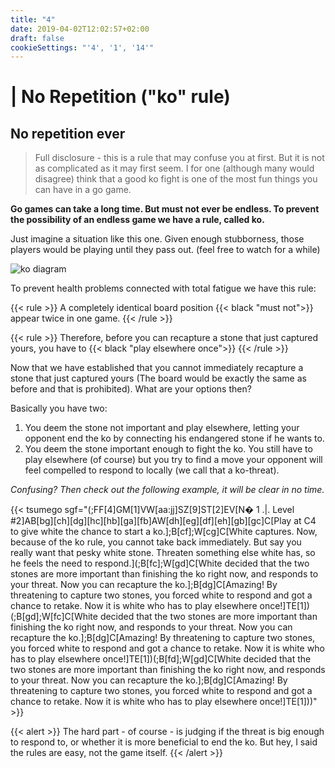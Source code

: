 ```yaml
---
title: "4"
date: 2019-04-02T12:02:57+02:00
draft: false 
cookieSettings: "'4', '1', '14'"
---
```


# | No Repetition ("ko" rule)
## No repetition ever

> Full disclosure - this is a rule that may confuse you at first. But it is not as complicated as it may first seem. I for one (although many would disagree) think that a good ko fight is one of the most fun things you can have in a go game.

**Go games can take a long time. But must not ever be endless. To prevent the possibility of an endless game we have a rule, called ko.**

Just imagine a situation like this one. Given enough stubborness, those players would be playing until they pass out. (feel free to watch for a while)

![ko diagram](/images/ko.gif)

To prevent health problems connected with total fatigue we have this rule:

{{< rule >}}
    A completely identical board position {{< black "must not">}} appear twice in one game.
{{< /rule >}}

{{< rule >}}
Therefore, before you can recapture a stone that just captured yours, you have to {{< black "play elsewhere once">}}
{{< /rule >}}

Now that we have established that you cannot immediately recapture a stone that just captured yours (The board would be exactly the same as before and that is prohibited). What are your options then?

Basically you have two:

1. You deem the stone not important and play elsewhere, letting your opponent end the ko by connecting his endangered stone if he wants to.
2. You deem the stone important enough to fight the ko. You still have to play elsewhere (of course) but you try to find a move your opponent will feel compelled to respond to locally (we call that a ko-threat).



*Confusing? Then check out the following example, it will be clear in no time.*

{{< tsumego sgf="(;FF[4]GM[1]VW[aa:jj]SZ[9]ST[2]EV[N� 1 .|. Level #2]AB[bg][ch][dg][hc][hb][ga][fb]AW[dh][eg][df][eh][gb][gc]C[Play at C4 to give white the chance to start a ko.];B[cf];W[cg]C[White captures. Now, because of the ko rule, you cannot take back immediately. But say you really want that pesky white stone. Threaten something else white has, so he feels the need to respond.](;B[fc];W[gd]C[White decided that the two stones are more important than finishing the ko right now, and responds to your threat. Now you can recapture the ko.];B[dg]C[Amazing! By threatening to capture two stones, you forced white to respond and got a chance to retake. Now it is white who has to play elsewhere once!]TE[1])(;B[gd];W[fc]C[White decided that the two stones are more important than finishing the ko right now, and responds to your threat. Now you can recapture the ko.];B[dg]C[Amazing! By threatening to capture two stones, you forced white to respond and got a chance to retake. Now it is white who has to play elsewhere once!]TE[1])(;B[fd];W[gd]C[White decided that the two stones are more important than finishing the ko right now, and responds to your threat. Now you can recapture the ko.];B[dg]C[Amazing! By threatening to capture two stones, you forced white to respond and got a chance to retake. Now it is white who has to play elsewhere once!]TE[1]))" >}}

{{< alert >}}
    The hard part - of course - is judging if the threat is big enough to respond to, or whether it is more beneficial to end the ko. But hey, I said the rules are easy, not the game itself.
{{< /alert >}}